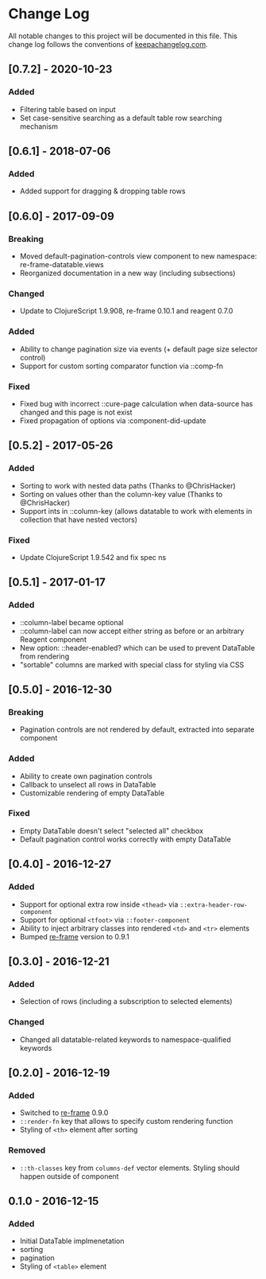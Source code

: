 # Change Log
All notable changes to this project will be documented in this file. This change log follows the conventions of [keepachangelog.com](http://keepachangelog.com/).

## [0.7.2] - 2020-10-23
### Added
- Filtering table based on input
- Set case-sensitive searching as a default table row searching mechanism

## [0.6.1] - 2018-07-06
### Added
- Added support for dragging & dropping table rows

## [0.6.0] - 2017-09-09
### Breaking
- Moved default-pagination-controls view component to new namespace: re-frame-datatable.views
- Reorganized documentation in a new way (including subsections)

### Changed
- Update to ClojureScript 1.9.908, re-frame 0.10.1 and reagent 0.7.0

### Added
- Ability to change pagination size via events (+ default page size selector control)
- Support for custom sorting comparator function via ::comp-fn

### Fixed
- Fixed bug with incorrect ::cure-page calculation when data-source has changed and this page is not exist
- Fixed propagation of options via :component-did-update


## [0.5.2] - 2017-05-26
### Added
- Sorting to work with nested data paths (Thanks to @ChrisHacker)
- Sorting on values other than the column-key value (Thanks to @ChrisHacker)
- Support ints in ::column-key (allows datatable to work with elements in collection that have nested vectors)

### Fixed
- Update ClojureScript 1.9.542 and fix spec ns


## [0.5.1] - 2017-01-17
### Added
- ::column-label became optional
- ::column-label can now accept either string as before or an arbitrary Reagent component
- New option: ::header-enabled? which can be used to prevent DataTable from <thead> rendering
- "sortable" columns are marked with special class for styling via CSS

## [0.5.0] - 2016-12-30
### Breaking
- Pagination controls are not rendered by default, extracted into separate component

### Added
- Ability to create own pagination controls
- Callback to unselect all rows in DataTable
- Customizable rendering of empty DataTable

### Fixed
- Empty DataTable doesn't select "selected all" checkbox
- Default pagination control works correctly with empty DataTable

## [0.4.0] - 2016-12-27
### Added
- Support for optional extra row inside `<thead>` via `::extra-header-row-component`
- Support for optional `<tfoot>` via `::footer-component`
- Ability to inject arbitrary classes into rendered `<td>` and `<tr>` elements
- Bumped [re-frame](https://github.com/Day8/re-frame) version to 0.9.1

## [0.3.0] - 2016-12-21
### Added
- Selection of rows (including a subscription to selected elements)

### Changed
- Changed all datatable-related keywords to namespace-qualified keywords

## [0.2.0] - 2016-12-19
### Added
- Switched to [re-frame](https://github.com/Day8/re-frame) 0.9.0
- `::render-fn` key that allows to specify custom rendering function
- Styling of `<th>` element after sorting

### Removed
- `::th-classes` key from `columns-def` vector elements. Styling should happen outside of component

## 0.1.0 - 2016-12-15
### Added
- Initial DataTable implmenetation
- sorting
- pagination
- Styling of `<table>` element
